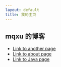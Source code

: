 ```yaml
---
layout: default
title: 我的主页
---
```


## mqxu 的博客

- [Link to another page](./another-page.html)
- [Link to about page](./about.html)
- [Link to Java page](./java.html)
